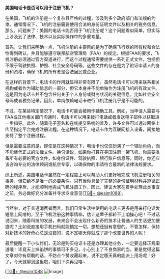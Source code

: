 **美国电话卡是否可以用于注册飞机？**

在美国，飞机的注册是一个复杂且严格的过程，涉及到多个政府部门和法规的约束。通常情况下，飞机的注册需要使用合法的身份证明文件以及相关的税务信息。那么，问题来了：美国的电话卡能否用于飞机注册呢？这个问题看似简单，但实际上涉及到了法律、技术以及实际操作中的多重考量。

首先，让我们来明确一点，飞机注册的主要目的是为了确保飞行器的所有权和合法性得到确认，并且能够遵守联邦航空管理局（FAA）的规定。根据FAA的要求，飞机注册必须通过官方渠道进行，而这个过程通常需要提供一系列正式文件，包括但不限于驾驶执照、护照、社会安全号码等。这些文件的存在是为了验证申请人的身份和资格，确保飞机的所有者是合法居民或企业。

在这样的背景下，电话卡的作用就显得非常有限了。虽然电话卡可以用来联系相关机构或者作为辅助信息的一部分，但它本身并不能单独作为注册飞机的有效文件。这是因为电话卡并不包含任何关于个人身份或财务状况的关键信息，比如社会安全号码或者税务记录。因此，单纯依赖电话卡进行飞机注册几乎是不可能的。

不过，在某些特定情况下，电话卡可能会被用作辅助工具。例如，当申请人需要与FAA或其他相关部门沟通时，电话卡可以用来拨打电话或者发送电子邮件以获取进一步指导。此外，随着电子签名和在线提交系统的普及，许多文件可以通过网络上传至指定平台完成注册流程。在这种情况下，电话卡作为互联网接入设备，间接地支持了整个注册过程。

但是需要注意的是，即使是在这种情况下，电话卡也仅仅扮演了一个辅助角色，而不能替代正式的法律文件。换句话说，如果你打算在美国注册一架飞机，你需要准备所有必要的官方文件，如身份证件、驾驶执照、银行账户信息等。同时，你还应该咨询专业的法律顾问或航空专家，以确保你的申请符合最新的法律法规要求。

综上所述，美国电话卡虽然在一定程度上可以帮助人们更好地完成飞机注册相关的事务，但它绝不是唯一的必要条件。只有当你具备了完整的身份证明材料并遵循正确的程序后，才能顺利地完成飞机注册工作。因此，建议大家在着手处理此类事宜之前，务必做好充分准备并寻求专业意见[[TG💪+ @esim1088](https://t.me/s/esim1088)]。

---

当然啦，对于普通消费者而言，我们日常生活中使用的电话卡更多是用来打电话发短信上网啥的，至于飞机注册这种事情嘛，估计这辈子都轮不上咱操心吧！不过话说回来，随着科技的发展，未来会不会出现什么新奇的技术让普通人的生活更加便捷呢？比如说直接用手机扫码就能搞定一切，想想还挺有意思的。不管怎样，保持对新技术的好奇心总是没错的，说不定哪天你就成了那个改变世界的人呢！

最后提醒一下小伙伴们，无论是购买电话卡还是办理其他业务，一定要选择正规渠道哦！毕竟天上掉馅饼的事情可不多见，小心别上了不良商家的当。要是觉得这篇文章对你有帮助的话，不妨点个赞收藏起来，说不定哪天真的能派上用场呢！好了，今天就聊到这里啦，咱们下次再见咯~

[[TG💪+ @esim1088](https://t.me/s/esim1088) ![Image](https://i.postimg.cc/4NQfJmqS/Snipaste-2025-05-13-00-14-12.png)]